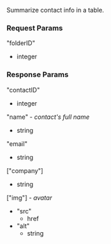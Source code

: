 Summarize contact info in a table.

### Request Params

"folderID"

- integer

### Response Params

"contactID"

- integer

"name" - *contact's full name*

- string

"email"

- string

["company"]

- string

["img"] - *avatar*

- "src"
    - href
- "alt"
    - string
